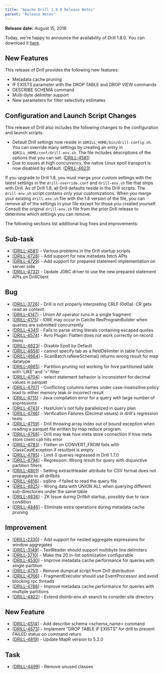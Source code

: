 ```yaml
---
title: "Apache Drill 1.8.0 Release Notes"
parent: "Release Notes"
---
```


**Release date:**  August 15, 2016

Today, we're happy to announce the availability of Drill 1.8.0. You can download it [here](https://drill.apache.org/download/).

## New Features
This release of Drill provides the following new features: 

- Metadata cache pruning
- IF EXISTS parameter with the DROP TABLE and DROP VIEW commands
- DESCRIBE SCHEMA command
- Multi-byte delimiter support
- New parameters for filter selectivity estimates  

## Configuration and Launch Script Changes 
This release of Drill also includes the following changes to the configuration and launch scripts: 

- Default Drill settings now reside in `$DRILL_HOME/bin/drill-config.sh`. You can override many settings by creating an entry in `$DRILL_HOME/conf/drill-env.sh`. The file includes descriptions of the options that you can set.  ([DRILL-4581](https://issues.apache.org/jira/browse/DRILL-4581))  
- Due to issues at high concurrency, the native Linux epoll transport is now disabled by default. ([DRILL-4623](https://issues.apache.org/jira/browse/DRILL-4623))  
 
If you upgrade to Drill 1.8, you must merge your custom settings with the latest settings in the `drill-override.conf` and `drill-env.sh` file that ships with Drill. As of Drill 1.8, all Drill defaults reside in the Drill scripts. The `drill-env.sh` script contains only your customizations. When you merge your existing `drill-env.sh` file with the 1.8 version of the file, you can remove all of the settings in your file except for those you created yourself. Consult the original `drill-env.sh` file from the prior Drill release to determine which settings you can remove.



The following sections list additional bug fixes and improvements:

<h2>        Sub-task
</h2>
<ul>
<li>[<a href='https://issues.apache.org/jira/browse/DRILL-4581'>DRILL-4581</a>] -         Various problems in the Drill startup scripts
</li>
<li>[<a href='https://issues.apache.org/jira/browse/DRILL-4728'>DRILL-4728</a>] -         Add support for new metadata fetch APIs
</li>
<li>[<a href='https://issues.apache.org/jira/browse/DRILL-4729'>DRILL-4729</a>] -         Add support for prepared statement implementation on server side
</li>
<li>[<a href='https://issues.apache.org/jira/browse/DRILL-4732'>DRILL-4732</a>] -         Update JDBC driver to use the new prepared statement APIs on DrillClient
</li>
</ul>
                            
<h2>        Bug
</h2>
<ul>
<li>[<a href='https://issues.apache.org/jira/browse/DRILL-3726'>DRILL-3726</a>] -         Drill is not properly interpreting CRLF (0d0a). CR gets read as content.
</li>
<li>[<a href='https://issues.apache.org/jira/browse/DRILL-4147'>DRILL-4147</a>] -         Union All operator runs in a single fragment
</li>
<li>[<a href='https://issues.apache.org/jira/browse/DRILL-4175'>DRILL-4175</a>] -         IOBE may occur in Calcite RexProgramBuilder when queries are submitted concurrently
</li>
<li>[<a href='https://issues.apache.org/jira/browse/DRILL-4341'>DRILL-4341</a>] -         Fails to parse string literals containing escaped quotes
</li>
<li>[<a href='https://issues.apache.org/jira/browse/DRILL-4574'>DRILL-4574</a>] -         Avro Plugin: Flatten does not work correctly on record items
</li>
<li>[<a href='https://issues.apache.org/jira/browse/DRILL-4623'>DRILL-4623</a>] -         Disable Epoll by Default
</li>
<li>[<a href='https://issues.apache.org/jira/browse/DRILL-4658'>DRILL-4658</a>] -         cannot specify tab as a fieldDelimiter in table function
</li>
<li>[<a href='https://issues.apache.org/jira/browse/DRILL-4664'>DRILL-4664</a>] -         ScanBatch.isNewSchema() returns wrong result for map datatype
</li>
<li>[<a href='https://issues.apache.org/jira/browse/DRILL-4665'>DRILL-4665</a>] -         Partition pruning not working for hive partitioned table with &#39;LIKE&#39; and &#39;=&#39; filter
</li>
<li>[<a href='https://issues.apache.org/jira/browse/DRILL-4704'>DRILL-4704</a>] -         select statement behavior is inconsistent for decimal values in parquet
</li>
<li>[<a href='https://issues.apache.org/jira/browse/DRILL-4707'>DRILL-4707</a>] -         Conflicting columns names under case-insensitive policy lead to either memory leak or incorrect result
</li>
<li>[<a href='https://issues.apache.org/jira/browse/DRILL-4715'>DRILL-4715</a>] -         Java compilation error for a query with large number of expressions
</li>
<li>[<a href='https://issues.apache.org/jira/browse/DRILL-4743'>DRILL-4743</a>] -         HashJoin&#39;s not fully parallelized in query plan
</li>
<li>[<a href='https://issues.apache.org/jira/browse/DRILL-4746'>DRILL-4746</a>] -         Verification Failures (Decimal values) in drill&#39;s regression tests
</li>
<li>[<a href='https://issues.apache.org/jira/browse/DRILL-4759'>DRILL-4759</a>] -         Drill throwing array index out of bound exception when reading a parquet file written by map reduce program.
</li>
<li>[<a href='https://issues.apache.org/jira/browse/DRILL-4768'>DRILL-4768</a>] -         Drill may leak hive meta store connection if hive meta store client call hits error
</li>
<li>[<a href='https://issues.apache.org/jira/browse/DRILL-4783'>DRILL-4783</a>] -         Flatten on CONVERT_FROM fails with ClassCastException if resultset is empty
</li>
<li>[<a href='https://issues.apache.org/jira/browse/DRILL-4785'>DRILL-4785</a>] -         Limit 0 queries regressed in Drill 1.7.0 
</li>
<li>[<a href='https://issues.apache.org/jira/browse/DRILL-4794'>DRILL-4794</a>] -         Regression: Wrong result for query with disjunctive partition filters
</li>
<li>[<a href='https://issues.apache.org/jira/browse/DRILL-4801'>DRILL-4801</a>] -         Setting extractHeader attribute for CSV format does not propagate to all drillbits 
</li>
<li>[<a href='https://issues.apache.org/jira/browse/DRILL-4816'>DRILL-4816</a>] -         sqlline -f failed to read the query file
</li>
<li>[<a href='https://issues.apache.org/jira/browse/DRILL-4825'>DRILL-4825</a>] -         Wrong data with UNION ALL when querying different sub-directories under the same table
</li>
<li>[<a href='https://issues.apache.org/jira/browse/DRILL-4836'>DRILL-4836</a>] -         ZK Issue during Drillbit startup, possibly due to race condition
</li>
<li>[<a href='https://issues.apache.org/jira/browse/DRILL-4846'>DRILL-4846</a>] -         Eliminate extra operations during metadata cache pruning
</li>
</ul>
                        
<h2>        Improvement
</h2>
<ul>
<li>[<a href='https://issues.apache.org/jira/browse/DRILL-2330'>DRILL-2330</a>] -         Add support for nested aggregate expressions for window aggregates
</li>
<li>[<a href='https://issues.apache.org/jira/browse/DRILL-3149'>DRILL-3149</a>] -         TextReader should support multibyte line delimiters
</li>
<li>[<a href='https://issues.apache.org/jira/browse/DRILL-3710'>DRILL-3710</a>] -         Make the 20 in-list optimization configurable
</li>
<li>[<a href='https://issues.apache.org/jira/browse/DRILL-4530'>DRILL-4530</a>] -         Improve metadata cache performance for queries with single partition 
</li>
<li>[<a href='https://issues.apache.org/jira/browse/DRILL-4751'>DRILL-4751</a>] -         Remove dumpcat script from Drill distribution
</li>
<li>[<a href='https://issues.apache.org/jira/browse/DRILL-4766'>DRILL-4766</a>] -         FragmentExecutor should use EventProcessor and avoid blocking rpc threads
</li>
<li>[<a href='https://issues.apache.org/jira/browse/DRILL-4786'>DRILL-4786</a>] -         Improve metadata cache performance for queries with multiple partitions
</li>
<li>[<a href='https://issues.apache.org/jira/browse/DRILL-4822'>DRILL-4822</a>] -         Extend distrib-env.sh search to consider site directory
</li>
</ul>
            
<h2>        New Feature
</h2>
<ul>
<li>[<a href='https://issues.apache.org/jira/browse/DRILL-4514'>DRILL-4514</a>] -         Add describe schema &lt;schema_name&gt; command
</li>
<li>[<a href='https://issues.apache.org/jira/browse/DRILL-4673'>DRILL-4673</a>] -         Implement &quot;DROP TABLE IF EXISTS&quot; for drill to prevent FAILED status on command return
</li>
<li>[<a href='https://issues.apache.org/jira/browse/DRILL-4819'>DRILL-4819</a>] -         Update MapR version to 5.2.0
</li>
</ul>
                                                        
<h2>        Task
</h2>
<ul>
<li>[<a href='https://issues.apache.org/jira/browse/DRILL-4499'>DRILL-4499</a>] -         Remove unused classes
</li>
</ul>
                  

    
                                           